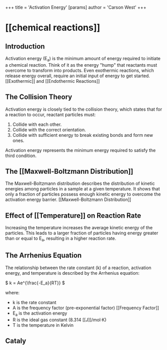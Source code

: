 +++
 title = 'Activation Energy'
[params]
	author = 'Carson West'
+++
# [[chemical reactions]]
## Introduction

Activation energy (E<sub>a</sub>) is the minimum amount of energy required to initiate a chemical reaction.  Think of it as the energy "hump" that reactants must overcome to transform into products.  Even exothermic reactions, which release energy overall, require an initial input of energy to get started. [[Exothermic]] and [[Endothermic Reactions]]

## The Collision Theory

Activation energy is closely tied to the collision theory, which states that for a reaction to occur, reactant particles must:

1. Collide with each other.
2. Collide with the correct orientation.
3. Collide with sufficient energy to break existing bonds and form new ones.

Activation energy represents the minimum energy required to satisfy the third condition.

## The [[Maxwell-Boltzmann Distribution]]

The Maxwell-Boltzmann distribution describes the distribution of kinetic energies among particles in a sample at a given temperature.  It shows that only a fraction of particles possess enough kinetic energy to overcome the activation energy barrier. [[Maxwell-Boltzmann Distribution]]

## Effect of [[Temperature]] on Reaction Rate

Increasing the temperature increases the average kinetic energy of the particles. This leads to a larger fraction of particles having energy greater than or equal to E<sub>a</sub>, resulting in a higher reaction rate.

## The Arrhenius Equation

The relationship between the rate constant (k) of a reaction, activation energy, and temperature is described by the Arrhenius equation:

 $ k = Ae^{\frac{-E_a}{RT}} $ 

where:

* k is the rate constant
* A is the frequency factor (pre-exponential factor) [[Frequency Factor]]
* E<sub>a</sub> is the activation energy
* R is the ideal gas constant (8.314 [[J]]/mol·K)
* T is the temperature in Kelvin

## Cataly